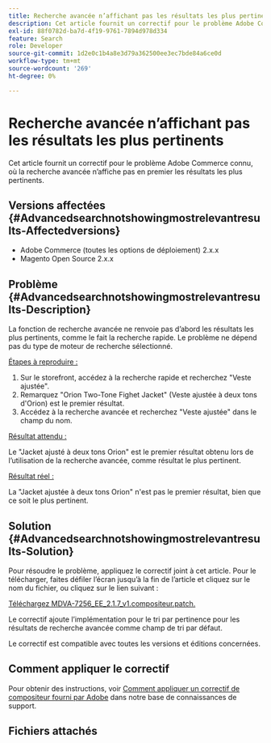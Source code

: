 ```yaml
---
title: Recherche avancée n’affichant pas les résultats les plus pertinents
description: Cet article fournit un correctif pour le problème Adobe Commerce connu, où la recherche avancée n’affiche pas en premier les résultats les plus pertinents.
exl-id: 88f0782d-ba7d-4f19-9761-7894d978d334
feature: Search
role: Developer
source-git-commit: 1d2e0c1b4a8e3d79a362500ee3ec7bde84a6ce0d
workflow-type: tm+mt
source-wordcount: '269'
ht-degree: 0%

---
```


# Recherche avancée n’affichant pas les résultats les plus pertinents

Cet article fournit un correctif pour le problème Adobe Commerce connu, où la recherche avancée n’affiche pas en premier les résultats les plus pertinents.

## Versions affectées {#Advancedsearchnotshowingmostrelevantresults-Affectedversions}

* Adobe Commerce (toutes les options de déploiement) 2.x.x
* Magento Open Source 2.x.x

## Problème {#Advancedsearchnotshowingmostrelevantresults-Description}

La fonction de recherche avancée ne renvoie pas d’abord les résultats les plus pertinents, comme le fait la recherche rapide. Le problème ne dépend pas du type de moteur de recherche sélectionné.

<u>Étapes à reproduire :</u>

1. Sur le storefront, accédez à la recherche rapide et recherchez &quot;Veste ajustée&quot;.
1. Remarquez &quot;Orion Two-Tone Fighet Jacket&quot; (Veste ajustée à deux tons d&#39;Orion) est le premier résultat.
1. Accédez à la recherche avancée et recherchez &quot;Veste ajustée&quot; dans le champ du nom.

<u>Résultat attendu :</u>

Le &quot;Jacket ajusté à deux tons Orion&quot; est le premier résultat obtenu lors de l’utilisation de la recherche avancée, comme résultat le plus pertinent.

<u>Résultat réel :</u>

La &quot;Jacket ajustée à deux tons Orion&quot; n&#39;est pas le premier résultat, bien que ce soit le plus pertinent.

## Solution {#Advancedsearchnotshowingmostrelevantresults-Solution}

Pour résoudre le problème, appliquez le correctif joint à cet article. Pour le télécharger, faites défiler l’écran jusqu’à la fin de l’article et cliquez sur le nom du fichier, ou cliquez sur le lien suivant :

[Téléchargez MDVA-7256\_EE\_2.1.7\_v1.compositeur.patch.](assets/MDVA-7256_EE_2.1.7_v1.composer.patch.zip)

Le correctif ajoute l’implémentation pour le tri par pertinence pour les résultats de recherche avancée comme champ de tri par défaut.

Le correctif est compatible avec toutes les versions et éditions concernées.

## Comment appliquer le correctif

Pour obtenir des instructions, voir [Comment appliquer un correctif de compositeur fourni par Adobe](/help/how-to/general/how-to-apply-a-composer-patch-provided-by-magento.md) dans notre base de connaissances de support.

## Fichiers attachés
